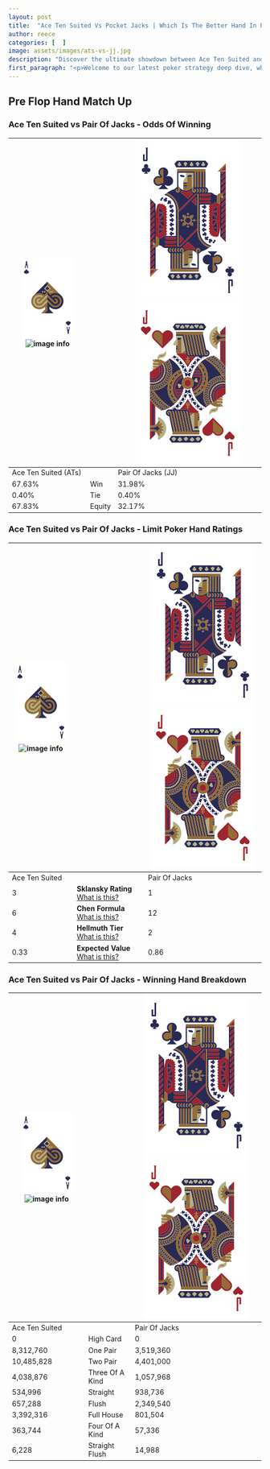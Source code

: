 ```yaml
---
layout: post
title:  "Ace Ten Suited Vs Pocket Jacks | Which Is The Better Hand In Poker? A Complete Guide"
author: reece
categories: [  ]
image: assets/images/ats-vs-jj.jpg
description: "Discover the ultimate showdown between Ace Ten Suited and Pair Of Jacks in poker! Uncover the odds, strategies, and scenarios where one hand triumphs over the other. Get ready to up your poker game with this thrilling analysis."
first_paragraph: "<p>Welcome to our latest poker strategy deep dive, where we're pitting two distinct hands against each other in a high-stakes showdown: Ace Ten Suited vs Pair Of Jacks.</p><p>In the dynamic world of poker, every decision counts, and knowing which hand holds the upper hand is key to your success at the table.</p><p>In this article, we'll dissect these two hands, explore the scenarios where one dominates the other, and equip you with the knowledge to make strategic choices that can tip the odds in your favor.</p><p>Get ready to unravel the intriguing dynamics of these poker hands and elevate your game to new heights.</p>"
---
```




[comment]: # (sp0)

## Pre Flop Hand Match Up

<div class="table hand-ratings" markdown="1"> 



### Ace Ten Suited vs Pair Of Jacks - Odds Of Winning


    
| ![image info](assets/images/hand1/A.png) ![image info](assets/images/hand1/Ts.png) |  | ![image info](assets/images/hand2/J.png) ![image info](assets/images/hand2/Jo.png) |
| -------- | -------- | -------- |
| Ace Ten Suited (ATs) |  | Pair Of Jacks (JJ) |
| 67.63% | Win | 31.98% |
| 0.40% | Tie | 0.40% |
| 67.83% | Equity | 32.17% |




[comment]: # (sp1)



### Ace Ten Suited vs Pair Of Jacks - Limit Poker Hand Ratings


    
| ![image info](assets/images/hand1/A.png) ![image info](assets/images/hand1/Ts.png) |  | ![image info](assets/images/hand2/J.png) ![image info](assets/images/hand2/Jo.png) |
| -------- | -------- | -------- |
| Ace Ten Suited |  | Pair Of Jacks |
| 3 | **Sklansky Rating** [What is this?](/sklansky-rating-explained) | 1 |
| 6 | **Chen Formula** [What is this?](/chen-formula-explained) | 12 |
| 4 | **Hellmuth Tier** [What is this?](/Hellmuth-tier-explained) | 2 |
| 0.33 | **Expected Value** [What is this?](/expected-value-explained) | 0.86 |




[comment]: # (sp2)



### Ace Ten Suited vs Pair Of Jacks - Winning Hand Breakdown


    
| ![image info](assets/images/hand1/A.png) ![image info](assets/images/hand1/Ts.png) |  | ![image info](assets/images/hand2/J.png) ![image info](assets/images/hand2/Jo.png) |
| -------- | -------- | -------- |
| Ace Ten Suited |  | Pair Of Jacks |
| 0 | High Card | 0 |
| 8,312,760 | One Pair | 3,519,360 |
| 10,485,828 | Two Pair | 4,401,000 |
| 4,038,876 | Three Of A Kind | 1,057,968 |
| 534,996 | Straight | 938,736 |
| 657,288 | Flush | 2,349,540 |
| 3,392,316 | Full House | 801,504 |
| 363,744 | Four Of A Kind | 57,336 |
| 6,228 | Straight Flush | 14,988 |




[comment]: # (sp3)



</div>

[comment]: # (sp4)



[comment]: # (sp5)

